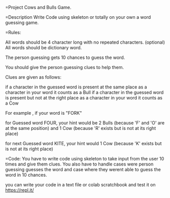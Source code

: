 =Project 
Cows and Bulls Game.


=Description
Write Code using skeleton or totally on your own a word guessing game.

=Rules:

All words should be 4 character long with no repeated characters. 
(optional) All words should be dictionary word.

The person guessing gets 10 chances to guess the word. 

You should give the person guessing clues to help them.

Clues are given as follows:

if a character in the guessed word is present at the same place as a character in your word it counts as a Bull 
if a character in the guessed word is present but not at the right place as a character in your word it counts as a Cow

For example , if your word is "FORK"

for Guessed word FOUR, your hint would be 2 Bulls (because 'F' and 'O' are at the same position) and 1 Cow (because 'R' exists but is not at its right place)

for next Guessed word KITE, your hint would 1 Cow (because 'K' exists but is not at its right place)


=Code:
You have to write code using skeleton to take input from the user 10 times and give them clues.
You also have to handle cases were person guessing guesses the word and case where they werent able to guess the word in 10 chances.

you can write your code in a text file or colab scratchbook and test it on https://repl.it/
